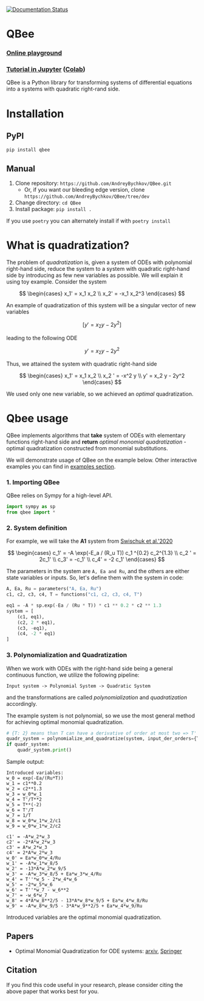 [![Documentation Status](https://readthedocs.org/projects/qbee/badge/?version=latest)](https://qbee.readthedocs.io/en/dev/?badge=latest)
# QBee

### [Online playground](https://huggingface.co/spaces/Armaliltril/qbee)
### [Tutorial in Jupyter](QBee_tutorial.ipynb) ([Colab](https://colab.research.google.com/github/AndreyBychkov/QBee/blob/dev/QBee_tutorial.ipynb))

QBee is a Python library for transforming systems of differential equations into a systems with quadratic right-rand side.

# Installation

## PyPI
`pip install qbee`

## Manual
1. Clone repository: `https://github.com/AndreyBychkov/QBee.git`
   * Or, if you want our bleeding edge version, clone `https://github.com/AndreyBychkov/QBee/tree/dev`
2. Change directory: `cd QBee`
3. Install package: `pip install .`

If you use `poetry` you can alternately install if with
`poetry install`

# What is quadratization?

The problem of *quadratization* is, given a system of ODEs with polynomial right-hand side, reduce the system to a
system with quadratic right-hand side by introducing as few new variables as possible. We will explain it using toy
example. Consider the system

$$
\begin{cases}
x_1' = x_1 x_2 \\
x_2' = -x_1 x_2^3
\end{cases}
$$

An example of quadratization of this system will be a singular vector of new variables

$$
[y' = x_2 y - 2y^2]
$$

leading to the following ODE

$$
y' = x_2 y - 2y^2
$$

Thus, we attained the system with quadratic right-hand side

$$
\begin{cases}
x_1' = x_1 x_2 \\
x_2 ' = -x^2 y \\
y' = x_2 y - 2y^2
\end{cases}
$$

We used only one new variable, so we achieved an *optimal* quadratization.

# Qbee usage

QBee implements algorithms that **take** system of ODEs with elementary functions right-hand side and
**return** *optimal monomial quadratization* - optimal quadratization constructed from monomial substitutions.

We will demonstrate usage of QBee on the example below. Other interactive examples you can find
in [examples section](examples).

### 1. Importing QBee

QBee relies on Sympy for a high-level API.

```python
import sympy as sp
from qbee import *
```

### 2. System definition

For example, we will take the **A1** system from [Swischuk et al.'2020](https://arxiv.org/abs/1908.03620)

$$
\begin{cases}
c_1' = -A \exp(-E_a / (R_u T)) c_1 ^{0.2} c_2^{1.3} \\
c_2 ' = 2c_1' \\
c_3' = -c_1' \\
c_4' = -2 c_1'
\end{cases}
$$

The parameters in the system are `A, Ea and Ru`, and the others are either state variables or inputs.
So, let's define them with the system in code:
```python
A, Ea, Ru = parameters("A, Ea, Ru")
c1, c2, c3, c4, T = functions("c1, c2, c3, c4, T")  

eq1 = -A * sp.exp(-Ea / (Ru * T)) * c1 ** 0.2 * c2 ** 1.3
system = [
    (c1, eq1),
    (c2, 2 * eq1),
    (c3, -eq1),
    (c4, -2 * eq1)
]
```

### 3. Polynomialization and Quadratization

When we work with ODEs with the right-hand side being a general continuous function, 
we utilize the following pipeline: 
```
Input system -> Polynomial System -> Quadratic System
```
and the transformations are called *polynomialization* and *quadratization* accordingly. 

The example system is not polynomial, so we use the most general method for achieving optimal monomial quadratization.

```python
# {T: 2} means than T can have a derivative of order at most two => T''
quadr_system = polynomialize_and_quadratize(system, input_der_orders={T: 2})
if quadr_system:
    quadr_system.print()
```

Sample output:

```
Introduced variables:
w_0 = exp(-Ea/(Ru*T))
w_1 = c1**0.2
w_2 = c2**1.3
w_3 = w_0*w_1
w_4 = T'/T**2
w_5 = T**(-2)
w_6 = T'/T
w_7 = 1/T
w_8 = w_0*w_1*w_2/c1
w_9 = w_0*w_1*w_2/c2

c1' = -A*w_2*w_3
c2' = -2*A*w_2*w_3
c3' = A*w_2*w_3
c4' = 2*A*w_2*w_3
w_0' = Ea*w_0*w_4/Ru
w_1' = -A*w_1*w_8/5
w_2' = -13*A*w_2*w_9/5
w_3' = -A*w_3*w_8/5 + Ea*w_3*w_4/Ru
w_4' = T''*w_5 - 2*w_4*w_6
w_5' = -2*w_5*w_6
w_6' = T''*w_7 - w_6**2
w_7' = -w_6*w_7
w_8' = 4*A*w_8**2/5 - 13*A*w_8*w_9/5 + Ea*w_4*w_8/Ru
w_9' = -A*w_8*w_9/5 - 3*A*w_9**2/5 + Ea*w_4*w_9/Ru
```

Introduced variables are the optimal monomial quadratization.

## Papers

* Optimal Monomial Quadratization for ODE systems: [arxiv](https://arxiv.org/abs/2103.08013), [Springer](https://link.springer.com/chapter/10.1007/978-3-030-79987-8_9)

## Citation

If you find this code useful in your research, please consider citing the above paper that works best for you. 





